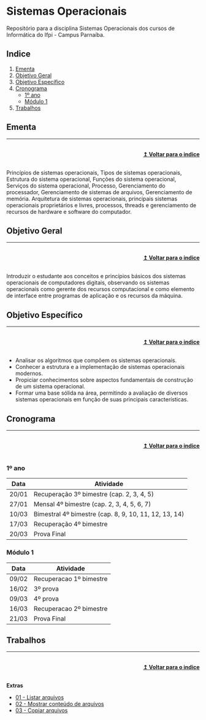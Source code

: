 # Sistemas Operacionais
Repositório para a disciplina Sistemas Operacionais dos cursos de Informática do Ifpi - Campus Parnaíba.

## Indice
1. [Ementa]
2. [Objetivo Geral]
3. [Objetivo Específico]
4. [Cronograma]
    - [1º ano]
    - [Módulo 1]
5. [Trabalhos]

## Ementa
----

<br/>
<div align="right">
    <b><a href="#indice">↥ Voltar para o indice</a></b>
</div>
<br/>

Princípios de sistemas operacionais, Tipos de sistemas operacionais, Estrutura do sistema operacional, Funções do sistema operacional, Serviços do sistema operacional, Processo, Gerenciamento do processador, Gerenciamento de sistemas de arquivos, Gerenciamento de memória. Arquitetura de sistemas operacionais, principais sistemas operacionais proprietários e livres, processos, threads e gerenciamento de recursos de hardware e software do computador.

## Objetivo Geral
----

<br/>
<div align="right">
    <b><a href="#indice">↥ Voltar para o indice</a></b>
</div>
<br/>

Introduzir o estudante aos conceitos e princípios básicos dos sistemas operacionais de computadores digitais, observando os sistemas operacionais como gerente dos recursos computacional e como elemento de interface entre programas de aplicação e os recursos da máquina.

## Objetivo Específico
----

<br/>
<div align="right">
    <b><a href="#indice">↥ Voltar para o indice</a></b>
</div>
<br/>

* Analisar os algoritmos que compõem os sistemas operacionais.
* Conhecer a estrutura e a implementação de sistemas operacionais modernos.
* Propiciar conhecimentos sobre aspectos fundamentais de construção de um sistema operacional.
* Formar uma base sólida na área, permitindo a avaliação de diversos sistemas operacionais em função de suas principais características.

## Cronograma
----

<br/>
<div align="right">
    <b><a href="#indice">↥ Voltar para o indice</a></b>
</div>
<br/>

### 1º ano
Data    |   Atividade
---     |   ---
20/01   |   Recuperação 3º bimestre (cap. 2, 3, 4, 5)
27/01   |   Mensal 4º bimestre (cap. 2, 3, 4, 5, 6, 7)
10/03   |   Bimestral 4º bimestre (cap. 8, 9, 10, 11, 12, 13, 14)
17/03   |   Recuperação 4º bimestre
20/03     |   Prova Final


### Módulo 1
Data    |   Atividade
---     |   ---
09/02   |   Recuperacao 1º bimestre
16/02   |   3º prova
09/03   |   4º prova
16/03   |   Recuperacao 2º bimestre
21/03   |   Prova Final


## Trabalhos
----

<br/>
<div align="right">
    <b><a href="#indice">↥ Voltar para o indice</a></b>
</div>
<br/>

**Extras**
* [01 - Listar arquivos]
* [02 - Mostrar conteúdo de arquivos]
* [03 - Copiar arquivos]

[Ementa]: #ementa
[Objetivo Geral]: #objetivo-geral
[Objetivo Específico]: #objetivo-específico
[Cronograma]: #cronograma
[1º ano]: #1-ano
[Módulo 1]: #modulo-1
[Trabalhos]: #trabalhos

[01 - Listar arquivos]: trabalhos/extra/01-listar-arquivos.md
[02 - Mostrar conteúdo de arquivos]: trabalhos/extra/02-mostrar-conteudo-arquivos.md
[03 - Copiar arquivos]: trabalhos/extra/03-copiar-arquivos.md